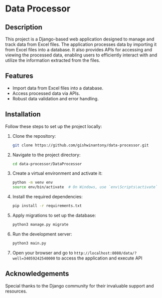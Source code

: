 # Data Processor

## Description

This project is a Django-based web application designed to manage and track data from Excel files. The application processes data by importing it from Excel files into a database. It also provides APIs for accessing and viewing the processed data, enabling users to efficiently interact with and utilize the information extracted from the files.

## Features

- Import data from Excel files into a database.
- Access processed data via APIs.
- Robust data validation and error handling.

## Installation

Follow these steps to set up the project locally:

1. Clone the repository:
    ```bash
    git clone https://github.com/gishwinantony/data-processor.git
    ```

2. Navigate to the project directory:
    ```bash
    cd data-processor/DataProcessor
    ```

3. Create a virtual environment and activate it:
    ```bash
    python -m venv env
    source env/bin/activate  # On Windows, use `env\Scripts\activate`
    ```

4. Install the required dependencies:
    ```bash
    pip install -r requirements.txt
    ```

5. Apply migrations to set up the database:
    ```bash
    python3 manage.py migrate
    ```

6. Run the development server:
    ```bash
    python3 main.py
    ```

7. Open your browser and go to `http://localhost:8080/data/?well=34059242540000` to access the application and execute API


## Acknowledgements

Special thanks to the Django community for their invaluable support and resources.

